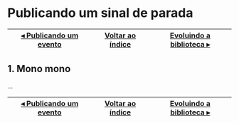 # Publicando um sinal de parada

[◂ Publicando um evento](06-publicando-um-evento.md) | [Voltar ao índice](indice.md) | [Evoluindo a biblioteca ▸](08-evoluindo-a-biblioteca.md)
-- | -- | --

## 1. Mono mono

...

[◂ Publicando um evento](06-publicando-um-evento.md) | [Voltar ao índice](indice.md) | [Evoluindo a biblioteca ▸](08-evoluindo-a-biblioteca.md)
-- | -- | --
